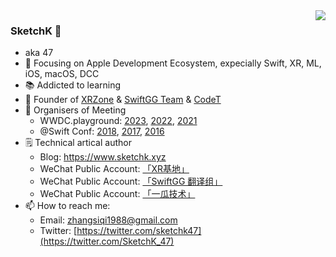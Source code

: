 <img align="right" src="https://github-readme-stats.vercel.app/api?username=SketchK&show_icons=true&icon_color=CE1D2D&text_color=718096&bg_color=ffffff&hide_title=true" />

### SketchK  👋

- aka 47
- 📙 Focusing on Apple Development Ecosystem, expecially Swift, XR, ML, iOS, macOS, DCC
- 📚 Addicted to learning
- 🪪 Founder of [XRZone](https://github.com/XRealityZone) & [SwiftGG Team](https://github.com/SwiftGGTeam) & [CodeT](https://github.com/Code-T) 
- 🏢 Organisers of Meeting
  - WWDC.playground: [2023](https://wwdc23.swiftgg.team/), [2022](https://wwdc22.swiftgg.team/), [2021](https://wwdc21.swiftgg.team/)
  - @Swift Conf: [2018](https://atswift2018.swiftgg.team/), [2017](https://atswift2017.swiftgg.team/), [2016](https://atswift2016.swiftgg.team/)
- 🗒 Technical artical author
  - Blog: https://www.sketchk.xyz
  - WeChat Public Account: [「XR基地」](https://xreality.zone/)
  - WeChat Public Account: [「SwiftGG 翻译组」](https://swiftgg.team/)
  - WeChat Public Account: [「一瓜技术」](https://www.desgard.com/qrcode)
- 📫 How to reach me:
  - Email: zhangsiqi1988@gmail.com
  - Twitter: [https://twitter.com/sketchk47](https://twitter.com/SketchK_47)
